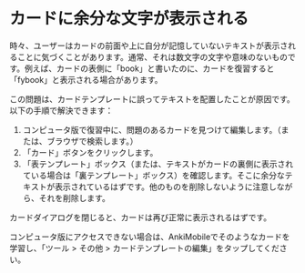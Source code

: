 # カードに余分な文字が表示される

時々、ユーザーはカードの前面や上に自分が記憶していないテキストが表示されることに気づくことがあります。通常、それは数文字の文字や意味のないものです。例えば、カードの表側に「book」と書いたのに、カードを復習すると「fybook」と表示される場合があります。

この問題は、カードテンプレートに誤ってテキストを配置したことが原因です。以下の手順で解決できます：

1. コンピュータ版で復習中に、問題のあるカードを見つけて編集します。（または、ブラウザで検索します。）
2. 「カード」ボタンをクリックします。
3. 「表テンプレート」ボックス（または、テキストがカードの裏側に表示されている場合は「裏テンプレート」ボックス）を確認します。そこに余分なテキストが表示されているはずです。他のものを削除しないように注意しながら、それを削除します。

カードダイアログを閉じると、カードは再び正常に表示されるはずです。

コンピュータ版にアクセスできない場合は、AnkiMobileでそのようなカードを学習し、「ツール > その他 > カードテンプレートの編集」をタップしてください。
